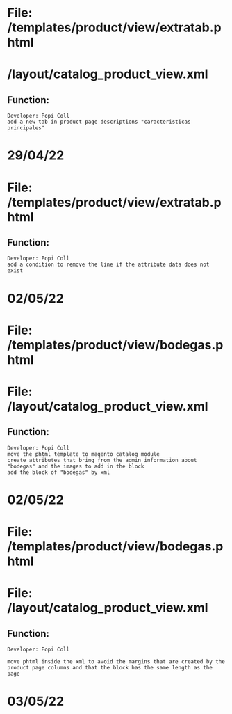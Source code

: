 # File: /templates/product/view/extratab.phtml
#       /layout/catalog_product_view.xml

## Function:

    Developer: Popi Coll
    add a new tab in product page descriptions "caracteristicas principales"

# 29/04/22

# File: /templates/product/view/extratab.phtml
## Function:

    Developer: Popi Coll
    add a condition to remove the line if the attribute data does not exist
# 02/05/22


# File: /templates/product/view/bodegas.phtml
# File: /layout/catalog_product_view.xml
## Function:

    Developer: Popi Coll
    move the phtml template to magento catalog module
    create attributes that bring from the admin information about "bodegas" and the images to add in the block
    add the block of "bodegas" by xml
# 02/05/22

# File: /templates/product/view/bodegas.phtml
# File: /layout/catalog_product_view.xml
## Function:

    Developer: Popi Coll
    
    move phtml inside the xml to avoid the margins that are created by the product page columns and that the block has the same length as the page
    
# 03/05/22